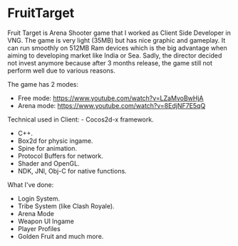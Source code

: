 # FruitTarget

Fruit Target is Arena Shooter game that I worked as Client Side Developer in VNG. The game is very light (35MB) but has nice graphic and gameplay. It can run smoothly on 512MB Ram devices which is the big advantage when aiming to developing market like India or Sea. Sadly, the director decided not invest anymore because after 3 months release, the game still not perform well due to various reasons.

The game has 2 modes:
  - Free mode: https://www.youtube.com/watch?v=LZaMvoBwHjA
  - Arena mode: https://www.youtube.com/watch?v=8EdjNF7E5qQ

Technical used in Client:
	- Cocos2d-x framework.
  - C++.
  - Box2d for physic ingame.
  - Spine for animation.
  - Protocol Buffers for network.
  - Shader and OpenGL.
  - NDK, JNI, Obj-C for native functions.

What I've done:
  - Login System.
  - Tribe System (like Clash Royale).
  - Arena Mode 
  - Weapon UI Ingame
  - Player Profiles
  - Golden Fruit
and much more.
